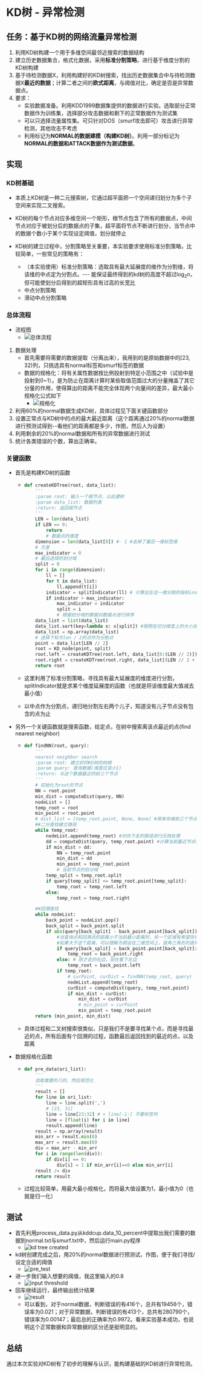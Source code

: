# KD树 - 异常检测

## 任务：基于KD树的网络流量异常检测

1. 利用KD树构建一个用于多维空间最邻近搜索的数据结构
2. 建立历史数据集合，格式化数据，采用**标准分割策略**，进行基于维度分割的KD树构建
3. 基于待检测数据X，利用构建好的KD树搜索，找出历史数据集合中与待检测数据X**最近的数据**；计算二者之间的**欧式距离**，与阈值对比，确定是否是异常数据点。
4. 要求：
   * 实验数据准备。利用KDD1999数据集提供的数据进行实验。选取部分正常数据作为训练集，选择部分攻击数据和剩下的正常数据作为测试集
   * 可以只选择流量属性集。可只针对DOS（smurf攻击即可）攻击进行异常检测，其他攻击不考虑
   * 利用标记为**NORMAL的数据建模（构建KD树）**。利用一部分标记为**NORMAL的数据和ATTACK数据作为测试数据**。

## 实现

### KD树基础

* 本质上KD树是一种二元搜索树，它通过超平面把一个空间递归划分为多个子空间来实现二叉搜索。

* KD树的每个节点对应多维空间一个矩形，根节点包含了所有的数据点，中间节点对应于被划分后的数据点的子集，超平面将节点不断进行划分，当节点中的数据个数小于某个实现设定阈值，划分就停止

* KD树的建立过程中，分割策略至关重要，本实验要求使用标准分割策略，比较简单，一些常见的策略有：

  * （本实验使用）标准分割策略：选取具有最大延展度的维作为分割维，将该维的中点定为分割点。--- 能保证最终得到的kd树的高度不超过$\log_2n$，但可能使划分后得到的超矩形具有过高的长宽比
  * 中点分割策略
  * 滑动中点分割策略

### 总体流程

* 流程图
  * ![总体流程](images/procedure.png)

1. 数据处理
   * 首先需要将需要的数据提取（分离出来），我用到的是原始数据中的\[23, 32)列，只挑选具有normal标签和smurf标签的数据
   * 数据的规格化：将有关属性数据按比例投射到特定小范围之中（试验中是投射到0~1）。是为防止在距离计算时某些取值范围过大的分量掩盖了其它分量的作用，使得算出的距离不能完全体现两个向量间的差异，最大最小规格化公式如下
     * ![规格化](images/normalize.png)
2. 利用60%的normal数据生成KD树，具体过程见下面关键函数部分
3. 设置正常点与KD树中的点的最大最近距离（这个距离通过20%的normal数据进行预测试得到--看他们的距离都是多少，作图，然后人为设置）
4. 利用剩余的20%的normal数据和所有的异常数据进行测试
5. 统计各类错误的个数，算出正确率。

### 关键函数

* 首先是构建KD树的函数

  * ```python
    def createKDTree(root, data_list):
        '''
        :param root: 输入一个根节点，以此建树
        :param data_list: 数据列表
        :return: 返回根节点
        '''
        LEN = len(data_list)
        if LEN == 0:
            return
            # 数据点的维度
        dimension = len(data_list[0]) #- 1 #去掉了最后一维标签维
        # 方差
        max_indicator = 0
        # 最后选择的划分域
        split = 0
        for i in range(dimension):
            ll = []
            for t in data_list:
                ll.append(t[i])
            indicator = splitIndicator(ll) # 计算出在这一维分割的指标indicator大小
            if indicator > max_indicator:
                max_indicator = indicator
                split = i
                # 根据划分域的数据对数据点进行排序
        data_list = list(data_list)
        data_list.sort(key=lambda x: x[split]) #按照在切分维度上的大小进行排序
        data_list = np.array(data_list)
        # 选择下标为len / 2的点作为分割点
        point = data_list[LEN // 2]
        root = KD_node(point, split)
        root.left = createKDTree(root.left, data_list[0:(LEN // 2)])#递归的对切分到左儿子和右儿子的数据再建树
        root.right = createKDTree(root.right, data_list[(LEN // 2 + 1):LEN])
        return root
    ```

  * 这里利用了标准分割策略，寻找具有最大延展度的维度进行分割，splitIndicator就是求某个维度延展度的函数（也就是将该维度最大值减去最小值）

  * 以中点作为分割点，递归地分割左右两个儿子，知道没有儿子节点没有包含的点为止

* 另外一个关键函数就是搜索函数，给定点，在树中搜索离该点最近的点(find nearest neighbor)

  * ```python
    def findNN(root, query):
        '''
        nearest neighbor search
        :param root: 建立好的KD树的树根
        :param query: 查询数据(维度应该小1)
        :return: 与这个数据最近的前三个节点
        '''
        # 初始化为root的节点
        NN = root.point
        min_dist = computeDist(query, NN)
        nodeList = []
        temp_root = root
        min_point = root.point
        # dist_list = [temp_root.point, None, None] #用来存储前三个节点
        ##二分查找建立路径
        while temp_root:
            nodeList.append(temp_root) #对向下走的路径进行压栈处理
            dd = computeDist(query, temp_root.point) #计算当前最近节点和查询点的距离大小
            if min_dist > dd:
                NN = temp_root.point
                min_dist = dd
                min_point = temp_root.point
                # 当前节点的划分域
            temp_split = temp_root.split
            if query[temp_split] <= temp_root.point[temp_split]:
                temp_root = temp_root.left
            else:
                temp_root = temp_root.right
    
        ##回溯查找
        while nodeList:
            back_point = nodeList.pop()
            back_split = back_point.split
            if abs(query[back_split] - back_point.point[back_split]) < min_dist: 
                #当查询点和回溯点的距离小于当前最小距离时，另一个区域有希望存在更近的节点
                #如果大于这个距离，可以理解为假设在二维空间上，直角三角形的直角边已经不满足要求了，那么斜边也一定不满足要求
                if query[back_split] < back_point.point[back_split]: # 刚才走的左边，现在看右边
                    temp_root = back_point.right
                else: # 刚才走的右边，现在看下左边
                    temp_root = back_point.left
                if temp_root:
                    # curPoint, curDist = findNN(temp_root, query)
                    nodeList.append(temp_root)
                    curDist = computeDist(query, temp_root.point)
                    if min_dist > curDist:
                        min_dist = curDist
                        # min_point = curPoint
                        min_point = temp_root.point
        return (min_point, min_dist)
    ```

  * 具体过程和二叉树搜索很类似，只是我们不是要寻找某个点，而是寻找最近的点，所有后面有个回溯的过程，函数最后返回找到的最近的点，以及距离

* 数据规格化函数

  * ```python
    def pre_data(ori_list):
        '''
        选取需要的几列，然后规范化
        '''
        result = []
        for line in ori_list:
            line = line.split(',')
            # [23, 31]
            line = line[23:32] # + line[-1:] 不要标签列
            line = [float(i) for i in line]
            result.append(line)
        result = np.array(result)
        min_arr = result.min(0)
        max_arr = result.max(0)
        div = max_arr - min_arr
        for i in range(len(div)):
            if div[i] == 0:
                div[i] = 1 if min_arr[i]==0 else min_arr[i]
        result /= div
        return result
    ```

  * 过程比较简单，用最大最小规格化，而将最大值设置为1，最小值为0（也就是归一化）

## 测试

* 首先利用process_data.py从kddcup.data_10_percent中提取出我们需要的数据到normal.txt与smurf.txt中，然后运行main.py程序
  * ![kd tree created](images/kd_tree_created.png)
* kd树创建完成之后，用20%的normal数据进行预测试，作图，便于我们寻找/设定合适的阈值
  * ![pre_test](images/pre_test.png)
* 进一步我们输入想要的阈值，我这里输入的0.8
  * ![input threshold](images/input_threshold.png)
* 回车继续运行，最终输出统计结果
  * ![result](images/result.png)
  * 可以看到，对于normal数据，判断错误的有416个，总共有19456个，错误率为0.021；对于异常数据，判断错误的有413个，总共有280790个，错误率为0.00147；最后总的正确率为0.9972。看来实验基本成功，也说明这个正常数据和异常数据的区分还是挺明显的。

## 总结

​	通过本次实验对KD树有了初步的理解与认识，能构建基础的KD树进行异常检测。
